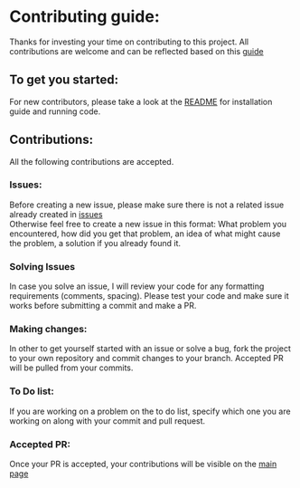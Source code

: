 # Contributing guide:
Thanks for investing your time on contributing to this project. All contributions are welcome and can be reflected based on this [guide](https://github.com/kearkyle/CPU-Schedulers/blob/master/contributing.md)  

## To get you started:
For new contributors, please take a look at the [README](https://github.com/kearkyle/CPU-Schedulers/blob/master/README.md) for installation guide and running code.  

## Contributions:
All the following contributions are accepted.
### Issues:
Before creating a new issue, please make sure there is not a related issue already created in [issues](https://github.com/kearkyle/CPU-Schedulers/issues)  
Otherwise feel free to create a new issue in this format: What problem you encountered, how did you get that problem, an idea of what might cause the problem, a solution if you already found it.

### Solving Issues
In case you solve an issue, I will review your code for any formatting requirements (comments, spacing). Please test your code and make sure it works before submitting a commit and make a PR.

### Making changes:
In other to get yourself started with an issue or solve a bug, fork the project to your own repository and commit changes to your branch. Accepted PR will be pulled from your commits.

### To Do list:
If you are working on a problem on the to do list, specify which one you are working on along with your commit and pull request.

### Accepted PR:
Once your PR is accepted, your contributions will be visible on the [main page](https://github.com/kearkyle/CPU-Schedulers)
